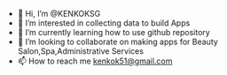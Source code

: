 - 👋 Hi, I’m @KENKOKSG
- 👀 I’m interested in collecting data to build Apps
- 🌱 I’m currently learning how to use github repository
- 💞️ I’m looking to collaborate on making apps for Beauty Salon,Spa,Administrative Services
- 📫 How to reach me kenkok51@gmail.com

<!---
KENKOKSG/KENKOKSG is a ✨ special ✨ repository because its `README.md` (this file) appears on your GitHub profile.
You can click the Preview link to take a look at your changes.
--->
